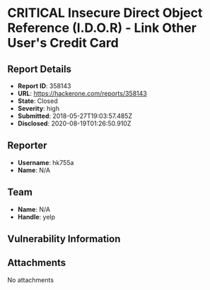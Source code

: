 # CRITICAL Insecure Direct Object Reference (I.D.O.R) - Link Other User's Credit Card 

## Report Details
- **Report ID**: 358143
- **URL**: https://hackerone.com/reports/358143
- **State**: Closed
- **Severity**: high
- **Submitted**: 2018-05-27T19:03:57.485Z
- **Disclosed**: 2020-08-19T01:26:50.910Z

## Reporter
- **Username**: hk755a
- **Name**: N/A

## Team
- **Name**: N/A
- **Handle**: yelp

## Vulnerability Information


## Attachments
No attachments
